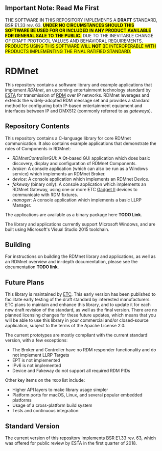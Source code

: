 ## Important Note: Read Me First

THE SOFTWARE IN THIS REPOSITORY IMPLEMENTS A **DRAFT** STANDARD, BSR E1.33
rev. 63. <mark><b>UNDER NO CIRCUMSTANCES SHOULD THIS SOFTWARE BE USED FOR OR
INCLUDED IN ANY PRODUCT AVAILABLE FOR GENERAL SALE TO THE PUBLIC.</b></mark> 
DUE TO THE INEVITABLE CHANGE OF DRAFT PROTOCOL VALUES AND BEHAVIORAL
REQUIREMENTS, <mark>PRODUCTS USING THIS SOFTWARE WILL **NOT** BE INTEROPERABLE
WITH PRODUCTS IMPLEMENTING THE FINAL RATIFIED STANDARD.</mark>

# RDMnet

This repository contains a software library and example applications that
implement *RDMnet*, an upcoming entertainment technology standard by
[ESTA](http://tsp.esta.org) for transmission of [RDM](http://www.rdmprotocol.org)
over IP networks. RDMnet leverages and extends the widely-adopted RDM message
set and provides a standard method for configuring both IP-based entertainment
equipment and interfaces between IP and DMX512 (commonly referred to as
*gateways*).

## Repository Contents

This repository contains a C-language library for core RDMnet communication. It
also contains example applications that demonstrate the roles of Components in
RDMnet:

* *RDMnetControllerGUI*: A Qt-based GUI application which does basic discovery,
display and configuration of RDMnet Components.
* *broker*: A console application (which can also be run as a Windows service)
which implements an RDMnet Broker.
* *device*: A console application which implements an RDMnet Device.
* *fakeway* (binary only): A console application which implements an RDMnet
Gateway, using one or more ETC [Gadget II](https://www.etcconnect.com/Products/Networking/Gadget-II/Features.aspx)
devices to communicate with RDM fixtures.
* *manager*: A console application which implements a basic LLRP Manager.

The applications are available as a binary package here **TODO Link**.

The library and applications currently support Microsoft Windows, and are built
using Microsoft's Visual Studio 2015 toolchain.

## Building

For instructions on building the RDMnet library and applications, as well as an
RDMnet overview and in-depth documentation, please see the documentation
**TODO link**.

## Future Plans

This library is maintained by [ETC](http://www.etcconnect.com). This early
version has been published to facilitate early testing of the draft standard by
interested manufacturers. ETC plans to maintain and enhance this library, and
to update it for each new draft revision of the standard, as well as the final
version. There are no planned licensing changes for these future updates, which
means that you will be able to use this library in your commercial and/or
closed-source application, subject to the terms of the Apache License 2.0.

The current prototypes are mostly compliant with the current standard version,
with a few exceptions:

* The Broker and Controller have no RDM responder functionality and do not
  implement LLRP Targets
* EPT is not implemented
* IPv6 is not implemented
* Device and Fakeway do not support all required RDM PIDs

Other key items on the `TODO` list include:

* Higher API layers to make library usage simpler
* Platform ports for macOS, Linux, and several popular embedded platforms
* Usage of a cross-platform build system
* Tests and continuous integration

## Standard Version

The current version of this repository implements BSR E1.33 rev. 63, which was
offered for public review by ESTA in the first quarter of 2018.
